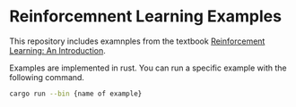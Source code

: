 # Reinforcemnent Learning Examples 

This repository includes examnples from the textbook [Reinforcement Learning: An Introduction](http://incompleteideas.net/book/the-book-2nd.html). 

Examples are implemented in rust. You can run a specific example with the following command.

```bash
cargo run --bin {name of example}
```
